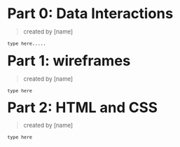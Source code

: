 **<font size="6"> 
   Part 0: Data Interactions 
</font>**
<font size="2">
>created by [name]
   
    type here.....





</font> 









**<font size="6"> 
   Part 1: wireframes
</font>**
<font size="2">
>created by [name]
    
    type here







**<font size="6"> 
   Part 2: HTML and CSS
</font>**
<font size="2">
>created by [name]
    
    type here
